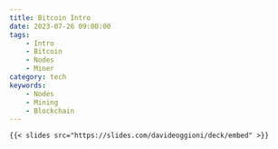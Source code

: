 ```yaml
---
title: Bitcoin Intro
date: 2023-07-26 09:00:00
tags:
    - Intro
    - Bitcoin
    - Nodes
    - Miner
category: tech
keywords:
    - Nodes
    - Mining
    - Blockchain
---
```


    {{< slides src="https://slides.com/davideoggioni/deck/embed" >}}

